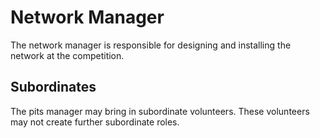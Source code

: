 # Network Manager

The network manager is responsible for designing and installing the
network at the competition.

## Subordinates

The pits manager may bring in subordinate volunteers.  These
volunteers may not create further subordinate roles.

